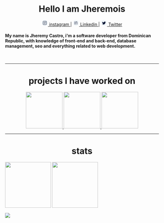 <h1  align="center">Hello I am Jheremois</h1>
<p align='center'>
<a href="https://www.instagram.com/shuniata_jc/" alt='ig'>
<svg width="20" height="20" viewBox="0 0 20 20" fill="none" xmlns="http://www.w3.org/2000/svg">
<circle cx="10" cy="10" r="10" fill="#F1F6F9"/>
<rect x="4.30005" y="4.30005" width="11.4" height="11.4" rx="1.5" fill="#F1F6F9" stroke="#0E1A38"/>
<circle cx="9.90405" cy="9.90393" r="2.5" stroke="#0E1A38"/>
<circle cx="13.3" cy="6.69998" r="0.6" fill="#0E1A38"/>
</svg> instagram
</a>|
<a href="https://www.linkedin.com/in/jheremy-ricardo-castro-guerrero-3a85521a0/">
<svg width="20" height="20" viewBox="0 0 20 20" fill="none" xmlns="http://www.w3.org/2000/svg">
<circle cx="10" cy="10" r="10" fill="#F1F6F9"/>
<rect x="4.3999" y="4.40002" width="11.2" height="11" rx="5.5" fill="#F1F6F9"/>
<path d="M6.3999 15.2V5.19995H5.3999V15.2H6.3999ZM8.97133 5.19995V15.2H9.97133V5.19995H8.97133ZM9.47133 7.39995C9.72327 7.83184 9.72322 7.83187 9.72319 7.83188C9.7232 7.83188 9.72318 7.83189 9.7232 7.83188C9.72323 7.83186 9.72331 7.83182 9.72344 7.83174C9.72371 7.83159 9.72417 7.83131 9.72485 7.83092C9.72619 7.83014 9.72834 7.8289 9.73128 7.8272C9.73715 7.82381 9.74617 7.81862 9.75813 7.81178C9.78206 7.7981 9.81779 7.77783 9.8638 7.75213C9.95588 7.70072 10.0889 7.62773 10.251 7.54244C10.5763 7.37129 11.0137 7.15315 11.4696 6.96051C11.931 6.76548 12.3861 6.60746 12.753 6.54223C12.9369 6.50954 13.073 6.50502 13.1642 6.51734C13.2545 6.52952 13.2577 6.55145 13.2412 6.53296L13.9872 5.86694C13.7921 5.64846 13.5319 5.55788 13.298 5.52632C13.065 5.49488 12.816 5.51536 12.578 5.55767C12.1012 5.64244 11.5652 5.83442 11.0803 6.0394C10.5896 6.24675 10.1253 6.47861 9.78538 6.65747C9.6149 6.74717 9.4745 6.82418 9.37629 6.87902C9.32716 6.90645 9.28853 6.92837 9.26189 6.94359C9.24857 6.95121 9.23824 6.95715 9.2311 6.96128C9.22753 6.96334 9.22475 6.96495 9.22279 6.96609C9.22181 6.96666 9.22104 6.96711 9.22047 6.96744C9.22019 6.9676 9.21996 6.96774 9.21978 6.96784C9.21969 6.96789 9.21959 6.96795 9.21955 6.96797C9.21946 6.96802 9.2194 6.96806 9.47133 7.39995ZM13.2412 6.53296C13.2206 6.50982 13.2345 6.51534 13.2628 6.59681C13.2879 6.66921 13.3144 6.77223 13.3402 6.90889C13.3916 7.18176 13.4318 7.54551 13.4613 7.97782C13.5203 8.83997 13.5338 9.92501 13.5249 10.9958C13.516 12.0644 13.485 13.1093 13.4561 13.8876C13.4416 14.2766 13.4277 14.5986 13.4174 14.8232C13.4123 14.9355 13.4081 15.0234 13.4051 15.0831C13.4037 15.113 13.4025 15.1358 13.4018 15.151C13.4014 15.1587 13.4011 15.1645 13.4009 15.1683C13.4008 15.1702 13.4007 15.1716 13.4007 15.1725C13.4006 15.173 13.4006 15.1734 13.4006 15.1736C13.4006 15.1737 13.4006 15.1738 13.4006 15.1738C13.4006 15.1738 13.4006 15.1739 13.8999 15.2C14.3992 15.226 14.3992 15.226 14.3992 15.2259C14.3992 15.2258 14.3992 15.2257 14.3992 15.2256C14.3993 15.2253 14.3993 15.2249 14.3993 15.2244C14.3994 15.2233 14.3994 15.2218 14.3995 15.2197C14.3998 15.2157 14.4001 15.2097 14.4005 15.2018C14.4013 15.186 14.4024 15.1626 14.4039 15.1322C14.4069 15.0714 14.4112 14.9824 14.4164 14.8689C14.4268 14.6419 14.4408 14.317 14.4554 13.9248C14.4845 13.1407 14.5159 12.0855 14.5249 11.0041C14.5338 9.9249 14.5206 8.80993 14.459 7.90959C14.4283 7.46064 14.3848 7.05252 14.3229 6.72383C14.292 6.55971 14.2545 6.40452 14.2075 6.26891C14.1635 6.14238 14.0971 5.99008 13.9872 5.86694L13.2412 6.53296Z" fill="#0E1A38"/>
</svg> Linkedin
</a>|
<a href="https://twitter.com/jheremois"> 
<svg width="20" height="20" viewBox="0 0 20 20" fill="none" xmlns="http://www.w3.org/2000/svg">
<circle cx="10" cy="10" r="10" fill="#F1F6F9"/>
<g clip-path="url(#clip0)">
<path d="M16 6.67927C15.5537 6.87502 15.0782 7.00477 14.5825 7.06777C15.0925 6.76327 15.4818 6.28477 15.6648 5.70802C15.1893 5.99152 14.6642 6.19177 14.1047 6.30352C13.6532 5.82277 13.0097 5.52502 12.3077 5.52502C10.9457 5.52502 9.84925 6.63052 9.84925 7.98577C9.84925 8.18077 9.86575 8.36827 9.90625 8.54677C7.861 8.44702 6.05125 7.46677 4.8355 5.97352C4.62325 6.34177 4.49875 6.76327 4.49875 7.21702C4.49875 8.06902 4.9375 8.82427 5.5915 9.26152C5.19625 9.25402 4.8085 9.13927 4.48 8.95852C4.48 8.96602 4.48 8.97577 4.48 8.98552C4.48 10.181 5.33275 11.174 6.451 11.4028C6.25075 11.4575 6.0325 11.4838 5.806 11.4838C5.6485 11.4838 5.4895 11.4748 5.34025 11.4418C5.659 12.416 6.5635 13.1323 7.639 13.1555C6.802 13.8103 5.73925 14.2048 4.58875 14.2048C4.387 14.2048 4.1935 14.1958 4 14.171C5.08975 14.8738 6.38125 15.275 7.774 15.275C12.301 15.275 14.776 11.525 14.776 8.27452C14.776 8.16577 14.7722 8.06077 14.767 7.95652C15.2552 7.61002 15.6655 7.17727 16 6.67927Z" fill="#0E1A38"/>
</g>
<defs>
<clipPath id="clip0">
<rect width="12" height="12" fill="white" transform="translate(4 4.40002)"/>
</clipPath>
</defs>
</svg> Twitter
</a>

<br>

<h4>  My name is Jheremy Castro, i'm a software developer from Dominican Republic, with knowledge of front-end and back-end, database management, seo and everything related to web development.</h4>
<br>

---

<h1 id ="projects" align='center'>projects I have worked on </h1>
<p align="center">                 
<a href="https://github.com/jheremois/Mandelbrot">
   <img height=120 src="https://github-readme-stats.vercel.app/api/pin/?username=jheremois&repo=mandelbrot&show_owner=true&theme=tokyonight">
 </a>
<a href="https://github.com/jheremois/noting">
  <img height=120 src="https://github-readme-stats.vercel.app/api/pin/?username=jheremois&repo=noting&show_owner=true&theme=tokyonight">
 </a>
<a href="https://github.com/jheremois/soor">
  <img height=120 src="https://github-readme-stats.vercel.app/api/pin/?username=jheremois&repo=soor&show_owner=true&theme=tokyonight">
</a>
  </p>

---

<h1 id ="stats" align='center'> stats</h1>

<p>
<img height=150 src="https://github-readme-stats.vercel.app/api/top-langs/?username=jheremois&layout=compact&theme=tokyonight&hide=html">
<img height=150 src="https://github-readme-stats.vercel.app/api?username=jheremois&count_private=true&show_icons=true&theme=tokyonight">
</p>

<img src="https://komarev.com/ghpvc/?username=jheremois">
